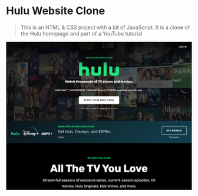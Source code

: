 # Hulu Website Clone

> This is an HTML & CSS project with a bit of JavaScript. It is a clone of the Hulu homepage and part of a YouTube tutorial

![Hulu Clone](/img/screen.png 'Hulu Clone')
